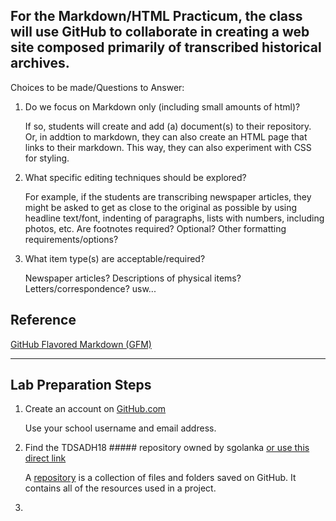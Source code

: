 For the Markdown/HTML Practicum, the class will use GitHub to collaborate in creating a web site composed primarily of transcribed historical archives.
---

Choices to be made/Questions to Answer:

1. Do we focus on Markdown only (including small amounts of html)?

   If so, students will create and add (a) document(s) to their repository.
   Or, in addtion to markdown, they can also create an HTML page that links to their markdown.  This way, they can also experiment with CSS for styling.

2. What specific editing techniques should be explored?

   For example, if the students are transcribing newspaper articles, they might be asked to get as close to the original as possible by using headline text/font, indenting of paragraphs, lists with numbers, including photos, etc. 
   Are footnotes required? Optional?
   Other formatting requirements/options?

3. What item type(s) are acceptable/required?

   Newspaper articles?  Descriptions of physical items?  Letters/correspondence?  usw...

Reference
---

[GitHub Flavored Markdown (GFM)](https://github.github.com/gfm/#characters-and-lines)


   ---
   
Lab Preparation Steps
---

1. Create an account on [GitHub.com](https://github.com/)

   Use your school username and email address.
   
2. Find the TDSADH18 ##### repository owned by sgolanka [or use this direct link](https://github.com/sgolanka/TDSADH18)

   A [repository](https://help.github.com/articles/github-glossary/#repository) is a collection of files and folders saved on GitHub. It contains all of the resources used in a project.
   
3. 
